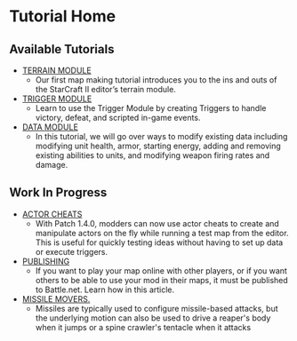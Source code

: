 # Tutorial Home
## Available Tutorials
- [TERRAIN MODULE](terrain/1)
  * Our first map making tutorial introduces you to the ins and outs of the StarCraft II editor’s terrain module.
- [TRIGGER MODULE](trigger/1)
  * Learn to use the Trigger Module by creating Triggers to handle victory, defeat, and scripted in-game events.
- [DATA MODULE](data/1)
  * In this tutorial, we will go over ways to modify existing data including modifying unit health, armor, starting energy, adding and removing existing abilities to units, and modifying weapon firing rates and damage.

## Work In Progress
- [ACTOR CHEATS](https://web.archive.org/web/20130826202328/http://us.battle.net/sc2/en/game/maps-and-mods/tutorials/actor/)
  * With Patch 1.4.0, modders can now use actor cheats to create and manipulate actors on the fly while running a test map from the editor. This is useful for quickly testing ideas without having to set up data or execute triggers. 
- [PUBLISHING](https://web.archive.org/web/20130826202328/http://us.battle.net/sc2/en/game/maps-and-mods/tutorials/publishing/)
  * If you want to play your map online with other players, or if you want others to be able to use your mod in their maps, it must be published to Battle.net. Learn how in this article.
- [MISSILE MOVERS.](https://web.archive.org/web/20130826202328/http://us.battle.net/sc2/en/game/maps-and-mods/tutorials/missile-movers/)
  * Missiles are typically used to configure missile-based attacks, but the underlying motion can also be used to drive a reaper's body when it jumps or a spine crawler's tentacle when it attacks